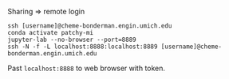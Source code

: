 Sharing => remote login
```
ssh [username]@cheme-bonderman.engin.umich.edu
conda activate patchy-mi
jupyter-lab --no-browser --port=8889
ssh -N -f -L localhost:8888:localhost:8889 [username]@cheme-bonderman.engin.umich.edu
```

Past `localhost:8888` to web browser with token.
